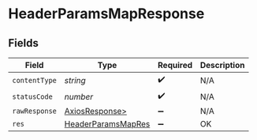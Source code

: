 # HeaderParamsMapResponse


## Fields

| Field                                                               | Type                                                                | Required                                                            | Description                                                         |
| ------------------------------------------------------------------- | ------------------------------------------------------------------- | ------------------------------------------------------------------- | ------------------------------------------------------------------- |
| `contentType`                                                       | *string*                                                            | :heavy_check_mark:                                                  | N/A                                                                 |
| `statusCode`                                                        | *number*                                                            | :heavy_check_mark:                                                  | N/A                                                                 |
| `rawResponse`                                                       | [AxiosResponse>](https://axios-http.com/docs/res_schema)            | :heavy_minus_sign:                                                  | N/A                                                                 |
| `res`                                                               | [HeaderParamsMapRes](../../models/operations/headerparamsmapres.md) | :heavy_minus_sign:                                                  | OK                                                                  |